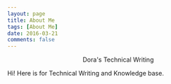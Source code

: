 ```yaml
---
layout: page
title: About Me
tags: [About Me]
date: 2016-03-21
comments: false
---
```

    
<center>Dora's Technical Writing</center>

Hi!
Here is for Technical Writing and Knowledge base.
